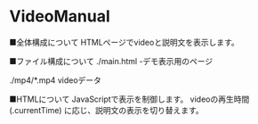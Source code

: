 # VideoManual
■全体構成について
HTMLページでvideoと説明文を表示します。


■ファイル構成について
./main.html
-デモ表示用のページ

./mp4/*.mp4
	videoデータ


■HTMLについて
JavaScriptで表示を制御します。
videoの再生時間(.currentTime) に応じ、説明文の表示を切り替えます。
